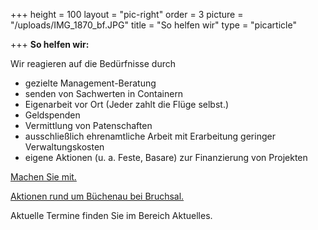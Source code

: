 +++
height = 100
layout = "pic-right"
order = 3
picture = "/uploads/IMG_1870_bf.JPG"
title = "So helfen wir"
type = "picarticle"

+++
**So helfen wir:**

Wir reagieren auf die Bedürfnisse durch

* gezielte Management-Beratung
* senden von Sachwerten in Containern
* Eigenarbeit vor Ort (Jeder zahlt die Flüge selbst.)
* Geldspenden
* Vermittlung von Patenschaften
* ausschließlich ehrenamtliche Arbeit mit Erarbeitung geringer Verwaltungskosten
* eigene Aktionen (u. a. Feste, Basare) zur Finanzierung von Projekten

[Machen Sie mit.](/helfen/mitarbeit "Link Mitarbeit")

[Aktionen rund um Büchenau bei Bruchsal. ](./aktionen-buechenau "Link Aktionen Büchenau")

Aktuelle Termine finden Sie im Bereich Aktuelles.